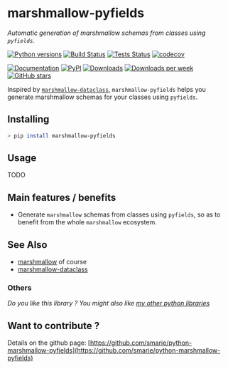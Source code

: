 # marshmallow-pyfields

*Automatic generation of marshmallow schemas from classes using `pyfields`.*

[![Python versions](https://img.shields.io/pypi/pyversions/marshmallow-pyfields.svg)](https://pypi.python.org/pypi/marshmallow-pyfields/) [![Build Status](https://travis-ci.org/smarie/python-marshmallow-pyfields.svg?branch=master)](https://travis-ci.org/smarie/python-marshmallow-pyfields) [![Tests Status](https://smarie.github.io/python-marshmallow-pyfields/junit/junit-badge.svg?dummy=8484744)](https://smarie.github.io/python-marshmallow-pyfields/junit/report.html) [![codecov](https://codecov.io/gh/smarie/python-marshmallow-pyfields/branch/master/graph/badge.svg)](https://codecov.io/gh/smarie/python-marshmallow-pyfields)

[![Documentation](https://img.shields.io/badge/doc-latest-blue.svg)](https://smarie.github.io/python-marshmallow-pyfields/) [![PyPI](https://img.shields.io/pypi/v/marshmallow-pyfields.svg)](https://pypi.python.org/pypi/marshmallow-pyfields/) [![Downloads](https://pepy.tech/badge/marshmallow-pyfields)](https://pepy.tech/project/marshmallow-pyfields) [![Downloads per week](https://pepy.tech/badge/marshmallow-pyfields/week)](https://pepy.tech/project/marshmallow-pyfields) [![GitHub stars](https://img.shields.io/github/stars/smarie/python-marshmallow-pyfields.svg)](https://github.com/smarie/python-marshmallow-pyfields/stargazers)


Inspired by [`marshmallow-dataclass`](https://github.com/lovasoa/marshmallow_dataclass), `marshmallow-pyfields` helps you generate marshmallow schemas for your classes using `pyfields`. 


## Installing

```bash
> pip install marshmallow-pyfields
```

## Usage

TODO

## Main features / benefits

 * Generate `marshmallow` schemas from classes using `pyfields`, so as to benefit from the whole `marshmallow` ecosystem.

## See Also

 - [marshmallow](https://marshmallow.readthedocs.io/en/stable/) of course
 - [marshmallow-dataclass](https://github.com/lovasoa/marshmallow_dataclass)

### Others

*Do you like this library ? You might also like [my other python libraries](https://github.com/smarie/OVERVIEW#python)* 

## Want to contribute ?

Details on the github page: [https://github.com/smarie/python-marshmallow-pyfields](https://github.com/smarie/python-marshmallow-pyfields)

